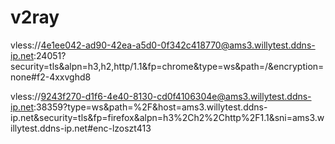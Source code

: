 # v2ray


vless://4e1ee042-ad90-42ea-a5d0-0f342c418770@ams3.willytest.ddns-ip.net:24051?security=tls&alpn=h3,h2,http/1.1&fp=chrome&type=ws&path=/&encryption=none#f2-4xxvghd8


vless://9243f270-d1f6-4e40-8130-cd0f4106304e@ams3.willytest.ddns-ip.net:38359?type=ws&path=%2F&host=ams3.willytest.ddns-ip.net&security=tls&fp=firefox&alpn=h3%2Ch2%2Chttp%2F1.1&sni=ams3.willytest.ddns-ip.net#enc-lzoszt413
